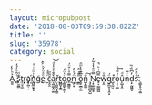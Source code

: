 ```yaml
---
layout: micropubpost
date: '2018-08-03T09:59:38.822Z'
title: ''
slug: '35978'
category: social
---
```

A͍͍͐ͪ̉̒ ̻ͭ̑ͧ̓́̒[s̙̫̼͇͊ͩt̨̤̥̼̜ṛ̦͉̣̬a҉̣̗̪̜̦ǹ̵͖̺̲͈̭͓͗ͧ̇ͥͣg̨͂e̮ͦͣ̈̓ͪ͐̂ ̮ͬͣ́c̵͉̭̯̆̃̋a͔͖͚͙̤͚͛̑̄ͤͧ̾ͩ͝ŗ̠̻̪̮̭͇̌t̶̺̻̬͓̳o̦͇̱̬͙̼̩ͬ̍̈́o̘̰͇͈̿ͣͥ̈̈́͘n͖̗͙̈́ͯ̓](https://www.newgrounds.com/portal/view/714355) ̼̳̋̎ͯ̑͟ỏ̭̟̫̲̠̼̏͊̔̀ͫ̑n̺̙̳̲̣̐͠ ͉̥̳͖̻̬̺ͭN̹̟͚͚̫̥̿ͦ͊̔̾͂̓e̵̥͕̫̳͖͖̿͆ͥͪ̚w̵͎̯̎ͦg̯̲̮̩͉̭͙̈́r͒͏̺͉̰̤̠o͎͓̹̻ͤ͛̃ͧͪ͢ȗ͎̺̞̭ͩņ͐ͯ̅ḍ̙̰͖̬̬̓͆̏͑̏sͣ̈́̋́̚͟.̠̳̙̥̰̣͚́
